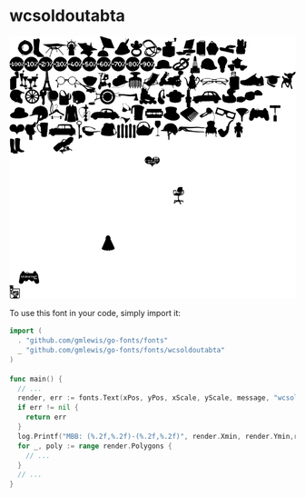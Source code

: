 # wcsoldoutabta

![wcsoldoutabta](wcsoldoutabta.png)

To use this font in your code, simply import it:

```go
import (
  . "github.com/gmlewis/go-fonts/fonts"
  _ "github.com/gmlewis/go-fonts/fonts/wcsoldoutabta"
)

func main() {
  // ...
  render, err := fonts.Text(xPos, yPos, xScale, yScale, message, "wcsoldoutabta")
  if err != nil {
    return err
  }
  log.Printf("MBB: (%.2f,%.2f)-(%.2f,%.2f)", render.Xmin, render.Ymin,render.Xmax, render.Ymax)
  for _, poly := range render.Polygons {
    // ...
  }
  // ...
}
```
